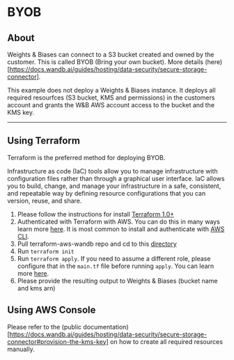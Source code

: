 # BYOB

## About

Weights & Biases can connect to a S3 bucket created and owned by the customer. This is called BYOB (Bring your own bucket). More details (here)[https://docs.wandb.ai/guides/hosting/data-security/secure-storage-connector].

This example does not deploy a Weights & Biases instance. It deploys all required resourfces (S3 bucket, KMS and permissions) in the customers account and grants the W&B AWS account access to the bucket and the KMS key.

---

## Using Terraform

Terraform is the preferred method for deploying BYOB.

Infrastructure as code (IaC) tools allow you to manage infrastructure with
configuration files rather than through a graphical user interface. IaC
allows you to build, change, and manage your infrastructure in a safe,
consistent, and repeatable way by defining resource configurations that you
can version, reuse, and share.

1. Please follow the instructions for install [Terraform
   1.0+](https://learn.hashicorp.com/tutorials/terraform/install-cli)
2. Authenticated with Terraform with AWS. You can do this in many ways learn
   more
   [here](https://registry.terraform.io/providers/hashicorp/aws/latest/docs#authentication-and-configuration).
   It is most common to install and authenticate with [AWS
   CLI](https://docs.aws.amazon.com/cli/latest/userguide/cli-configure-quickstart.html).
3. Pull terraform-aws-wandb repo and cd to this
   [directory](https://github.com/wandb/terraform-aws-wandb/tree/main/examples/byob)
4. Run `terraform init`
5. Run `terraform apply`. If you need to assume a different role, please
   configure that in the `main.tf` file before running `apply`. You can learn
   more
   [here](https://registry.terraform.io/providers/hashicorp/aws/latest/docs#assuming-an-iam-role).
6. Please provide the resulting output to Weights & Biases (bucket name and kms arn)

## Using AWS Console

Please refer to the (public documentation)[https://docs.wandb.ai/guides/hosting/data-security/secure-storage-connector#provision-the-kms-key] on how to create all required resources manually.
